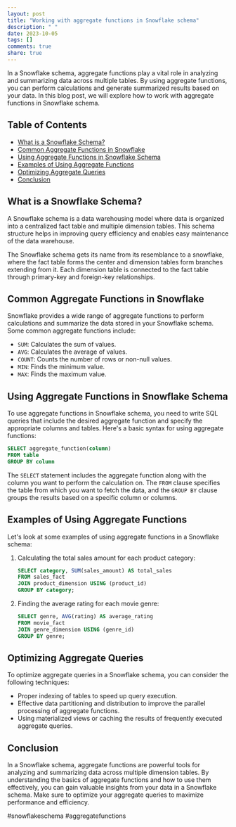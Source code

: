 ```yaml
---
layout: post
title: "Working with aggregate functions in Snowflake schema"
description: " "
date: 2023-10-05
tags: []
comments: true
share: true
---
```


In a Snowflake schema, aggregate functions play a vital role in analyzing and summarizing data across multiple tables. By using aggregate functions, you can perform calculations and generate summarized results based on your data. In this blog post, we will explore how to work with aggregate functions in Snowflake schema.

## Table of Contents
- [What is a Snowflake Schema?](#what-is-a-snowflake-schema)
- [Common Aggregate Functions in Snowflake](#common-aggregate-functions-in-snowflake)
- [Using Aggregate Functions in Snowflake Schema](#using-aggregate-functions-in-snowflake-schema)
- [Examples of Using Aggregate Functions](#examples-of-using-aggregate-functions)
- [Optimizing Aggregate Queries](#optimizing-aggregate-queries)
- [Conclusion](#conclusion)

## What is a Snowflake Schema?

A Snowflake schema is a data warehousing model where data is organized into a centralized fact table and multiple dimension tables. This schema structure helps in improving query efficiency and enables easy maintenance of the data warehouse.

The Snowflake schema gets its name from its resemblance to a snowflake, where the fact table forms the center and dimension tables form branches extending from it. Each dimension table is connected to the fact table through primary-key and foreign-key relationships.

## Common Aggregate Functions in Snowflake

Snowflake provides a wide range of aggregate functions to perform calculations and summarize the data stored in your Snowflake schema. Some common aggregate functions include:

- `SUM`: Calculates the sum of values.
- `AVG`: Calculates the average of values.
- `COUNT`: Counts the number of rows or non-null values.
- `MIN`: Finds the minimum value.
- `MAX`: Finds the maximum value.

## Using Aggregate Functions in Snowflake Schema

To use aggregate functions in Snowflake schema, you need to write SQL queries that include the desired aggregate function and specify the appropriate columns and tables. Here's a basic syntax for using aggregate functions:

```sql
SELECT aggregate_function(column)
FROM table
GROUP BY column
```

The `SELECT` statement includes the aggregate function along with the column you want to perform the calculation on. The `FROM` clause specifies the table from which you want to fetch the data, and the `GROUP BY` clause groups the results based on a specific column or columns.

## Examples of Using Aggregate Functions

Let's look at some examples of using aggregate functions in a Snowflake schema:

1. Calculating the total sales amount for each product category:

   ```sql
   SELECT category, SUM(sales_amount) AS total_sales
   FROM sales_fact
   JOIN product_dimension USING (product_id)
   GROUP BY category;
   ```

2. Finding the average rating for each movie genre:

   ```sql
   SELECT genre, AVG(rating) AS average_rating
   FROM movie_fact
   JOIN genre_dimension USING (genre_id)
   GROUP BY genre;
   ```

## Optimizing Aggregate Queries

To optimize aggregate queries in a Snowflake schema, you can consider the following techniques:

- Proper indexing of tables to speed up query execution.
- Effective data partitioning and distribution to improve the parallel processing of aggregate functions.
- Using materialized views or caching the results of frequently executed aggregate queries.

## Conclusion

In a Snowflake schema, aggregate functions are powerful tools for analyzing and summarizing data across multiple dimension tables. By understanding the basics of aggregate functions and how to use them effectively, you can gain valuable insights from your data in a Snowflake schema. Make sure to optimize your aggregate queries to maximize performance and efficiency.

#snowflakeschema #aggregatefunctions